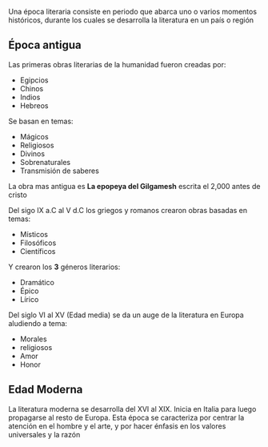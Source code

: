 Una época literaria consiste en periodo que abarca uno o varios momentos históricos, durante los cuales se desarrolla la literatura en un país o región

## Época antigua 

Las primeras obras literarias de la humanidad fueron creadas por:
- Egipcios
- Chinos
- Indios
- Hebreos

Se basan en temas:
- Mágicos
- Religiosos
- Divinos
- Sobrenaturales
- Transmisión de saberes

La obra mas antigua es **La epopeya del Gilgamesh** escrita el 2,000 antes de cristo

Del sigo IX a.C al V d.C los griegos y romanos crearon obras basadas en temas:
- Místicos
- Filosóficos
- Científicos

Y crearon los **3** géneros literarios:
- Dramático
- Épico
- Lírico

Del siglo VI al XV (Edad media) se da un auge de la literatura en Europa aludiendo a tema:
- Morales
- religiosos
- Amor
- Honor

## Edad Moderna

La literatura moderna se desarrolla del XVI al XIX. Inicia en Italia para luego propagarse al resto de Europa. Esta época se caracteriza por centrar la atención en el hombre y el arte, y por hacer énfasis en los valores universales y la razón


 

